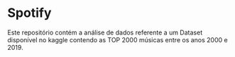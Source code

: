 # Spotify

Este repositório contém a análise de dados referente a um Dataset disponível no kaggle contendo as TOP 2000 músicas entre os anos 2000 e 2019.

